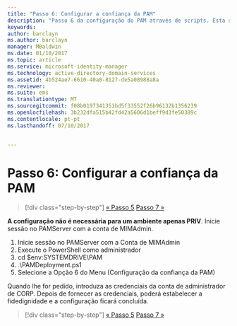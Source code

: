 ```yaml
---
title: "Passo 6: Configurar a confiança da PAM"
description: "Passo 6 da configuração do PAM através de scripts. Esta secção inclui a configuração da fidedignidade necessária entre os domínios CORP e PRIV"
keywords: 
author: barclayn
ms.author: barclayn
manager: MBaldwin
ms.date: 01/10/2017
ms.topic: article
ms.service: microsoft-identity-manager
ms.technology: active-directory-domain-services
ms.assetid: 4b524ae7-6610-40a0-8127-de5a08988a8a
ms.reviewer: 
ms.suite: ems
ms.translationtype: MT
ms.sourcegitcommit: f08b0197341351bd5f33552f26b96132b1356239
ms.openlocfilehash: 3b232dfa515b42fd42a5606d1beff9d3fe50389c
ms.contentlocale: pt-pt
ms.lasthandoff: 07/10/2017


---
```


# Passo 6: Configurar a confiança da PAM
<a id="step-6-set-up-the-pam-trust" class="xliff"></a>

>[!div class="step-by-step"]
[« Passo 5](sp1-step5-configuring-pam.md)
[Passo 7 »](sp1-step7-setup-sidhistory-sidfiltering.md)

**A configuração não é necessária para um ambiente apenas PRIV**. Inicie sessão no PAMServer com a conta de MIMAdmin.

1. Inicie sessão no PAMServer com a Conta de MIMAdmin
2. Execute o PowerShell como administrador
3. cd $env:SYSTEMDRIVE\PAM
4. .\PAMDeployment.ps1
5. Selecione a Opção 6 do Menu (Configuração da confiança da PAM)

  Quando lhe for pedido, introduza as credenciais da conta de administrador de CORP. Depois de fornecer as credenciais, poderá estabelecer a fidedignidade e a configuração ficará concluída.

>[!div class="step-by-step"]
[« Passo 5](sp1-step5-configuring-pam.md)
[Passo 7 »](sp1-step7-setup-sidhistory-sidfiltering.md)

